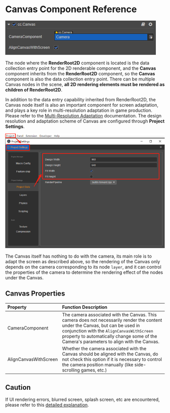 # Canvas Component Reference

![canvas component](canvas/canvas.png)

The node where the **RenderRoot2D** component is located is the data collection entry point for the 2D renderable component, and the **Canvas** component inherits from the **RenderRoot2D** component, so the **Canvas** component is also the data collection entry point. There can be multiple Canvas nodes in the scene, **all 2D rendering elements must be rendered as children of RenderRoot2D**.

In addition to the data entry capability inherited from RenderRoot2D, the Canvas node itself is also an important component for screen adaptation, and plays a key role in multi-resolution adaptation in game production. Please refer to the [Multi-Resolution Adaptation](../engine/multi-resolution.md) documentation. The design resolution and adaptation scheme of Canvas are configured through **Project Settings**.

![design-resolution](canvas/design-resolution.png)

The Canvas itself has nothing to do with the camera, its main role is to adapt the screen as described above, so the rendering of the Canvas only depends on the camera corresponding to its node `layer`, and it can control the properties of the camera to determine the rendering effect of the nodes under the Canvas.

## Canvas Properties

| Property | Function Description |
| :------------- | :---------- |
| CameraComponent | The camera associated with the Canvas. This camera does not necessarily render the content under the Canvas, but can be used in conjunction with the `AlignCanvasWithScreen` property to automatically change some of the Camera's parameters to align with the Canvas.
| AlignCanvasWithScreen | Whether the camera associated with the Canvas should be aligned with the Canvas, do not check this option if it is necessary to control the camera position manually (like side-scrolling games, etc.)

## Caution

If UI rendering errors, blurred screen, splash screen, etc are encountered, please refer to this [detailed explanation](../engine/priority.md#detailed-explanation).
